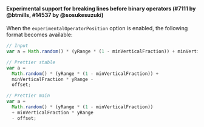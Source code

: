 #### Experimental support for breaking lines before binary operators (#7111 by @btmills, #14537 by @sosukesuzuki)

When the `experimentalOperatorPosition` option is enabled, the following format becomes available:

<!-- prettier-ignore -->
```jsx
// Input
var a = Math.random() * (yRange * (1 - minVerticalFraction)) + minVerticalFraction * yRange - offset;

// Prettier stable
var a =
  Math.random() * (yRange * (1 - minVerticalFraction)) +
  minVerticalFraction * yRange -
  offset;

// Prettier main
var a =
  Math.random() * (yRange * (1 - minVerticalFraction))
  + minVerticalFraction * yRange
  - offset;
```
